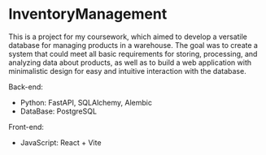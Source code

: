 # InventoryManagement

This is a project for my coursework, which aimed to develop a versatile database for managing products in a warehouse. The goal was to create a system that could meet all basic requirements for storing, processing, and analyzing data about products, as well as to build a web application with minimalistic design for easy and intuitive interaction with the database.

Back-end:  
- Python: FastAPI, SQLAlchemy, Alembic  
- DataBase: PostgreSQL


Front-end:  
- JavaScript: React + Vite
